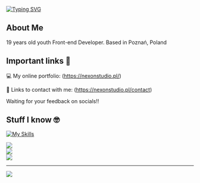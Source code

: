[![Typing SVG](https://readme-typing-svg.demolab.com?font=Fira+Code&duration=3000&pause=2000&color=F7F7F7&width=435&lines=Hi+there%2C+I'm+Marcin+Kaczmarek!+%F0%9F%91%BE)](https://git.io/typing-svg)

## About Me
19 years old youth Front-end Developer. Based in Poznań, Poland

## Important links 🔗

💻 My online portfolio: (https://nexonstudio.pl/)

📧 Links to contact with me: (https://nexonstudio.pl/contact)

Waiting for your feedback on socials!!

## Stuff I know 🤓

[![My Skills](https://skillicons.dev/icons?i=html,css,js,react,sass,php,ae,pr,ps,git,vscode&theme=dark)](https://skillicons.dev)

![](https://github-readme-stats.vercel.app/api?username=nexonyt&theme=dark&hide_border=false&include_all_commits=true&count_private=true)<br/>
![](https://github-readme-streak-stats.herokuapp.com/?user=nexonyt&theme=dark&hide_border=false)<br/>
![](https://github-readme-stats.vercel.app/api/top-langs/?username=nexonyt&theme=dark&hide_border=false&include_all_commits=true&count_private=true&layout=compact)

---
[![](https://visitcount.itsvg.in/api?id=nexonyt&icon=0&color=0)](https://visitcount.itsvg.in)
